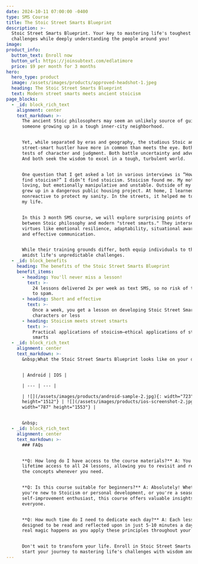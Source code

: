 ```yaml
---
date: 2024-10-11 07:00:00 -0400
type: SMS Course
title: The Stoic Street Smarts Blueprint
description: >-
  Stoic Street Smarts Blueprint. Your key to mastering life's toughest
  challenges while deeply understanding the people around you!
image:
product_info:
  button_text: Enroll now
  button_url: https://joinsubtext.com/edlatimore
  price: $9 per month for 3 months
hero:
  hero_type: product
  image: /assets/images/products/approved-headshot-1.jpeg
  heading: The Stoic Street Smarts Blueprint
  text: Modern street smarts meets ancient stoicism
page_blocks:
  - _id: block_rich_text
    alignment: center
    text_markdown: >-
      The ancient Stoic philosophers may seem an unlikely source of guidance for
      someone growing up in a tough inner-city neighborhood.


      Yet, while separated by eras and geography, the studious Stoic and the
      street-smart hustler have more in common than meets the eye. Both face
      tests of character and judgment. Both battle uncertainty and adversity.
      And both seek the wisdom to excel in a tough, turbulent world.


      One question that I get asked a lot in various interviews is “How did you
      find stoicism?” I didn’t find stoicism. Stoicism found me. My mother was
      loving, but emotionally manipulative and unstable. Outside of my home, I
      grew up in a dangerous public housing project. At home, I learned to be
      nonreactive to protect my sanity. In the streets, it helped me to protect
      my life.


      In this 3 month SMS course, we will explore surprising points of overlap
      between Stoic philosophy and modern "street smarts." They intersect on
      virtues like emotional resilience, adaptability, situational awareness,
      and effective communication.


      While their training grounds differ, both equip individuals to thrive
      amidst life's unpredictable challenges.
  - _id: block_benefits
    heading: The benefits of the Stoic Street Smarts Blueprint
    benefit_items:
      - heading: You'll never miss a lesson!
        text: >-
          24 lessons delivered 2x per week as text SMS, so no risk of them going
          to spam. 
      - heading: Short and effective
        text: >-
          Once a week, you get a lesson on developing Stoic Street Smarts in 600
          characters or less
      - heading: Stoicism meets street stmarts
        text: >-
          Practical applications of stoicism—ethical applications of street
          smarts
  - _id: block_rich_text
    alignment: center
    text_markdown: >-
      &nbsp;What the Stoic Street Smarts Blueprint looks like on your device


      | Android | IOS |

      | --- | --- |

      | ![](/assets/images/products/android-sample-2.jpg){: width="723"
      height="1512"} | ![](/assets/images/products/ios-screenshot-2.jpg){:
      width="787" height="1553"} |


      &nbsp;
  - _id: block_rich_text
    alignment: center
    text_markdown: >-
      ### FAQs


      **Q: How long do I have access to the course materials?** A: You'll have
      lifetime access to all 24 lessons, allowing you to revisit and reinforce
      the concepts whenever you need.


      **Q: Is this course suitable for beginners?** A: Absolutely! Whether
      you're new to Stoicism or personal development, or you're a seasoned
      self-improvement enthusiast, this course offers valuable insights for
      everyone.


      **Q: How much time do I need to dedicate each day?** A: Each lesson is
      designed to be read and reflected upon in just 5-10 minutes a day. The
      real magic happens as you apply these principles throughout your day.


      Don't wait to transform your life. Enroll in Stoic Street Smarts today and
      start your journey to mastering life's challenges with wisdom and grit!
---
```

